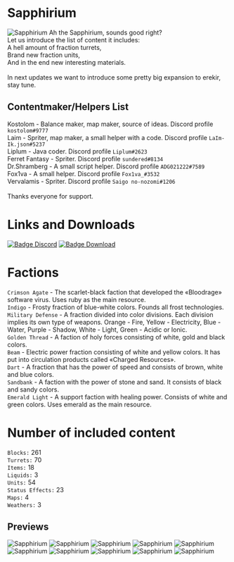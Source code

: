 # Sapphirium
![Sapphirium](https://github.com/3Snake3/Pictures/blob/master/icon3.png)
Ah the Sapphirium, sounds good right?
<br>Let us introduce the list of content it includes:
<br>A hell amount of fraction turrets, 
<br>Brand new fraction units,
<br>And in the end new interesting materials.
<br>
<br>In next updates we want to introduce some pretty big expansion to erekir, stay tune.

## Contentmaker/Helpers List
Kostolom - Balance maker, map maker, source of ideas. Discord profile `kostolom#9777`
<br>Laim - Spriter, map maker, a small helper with a code. Discord profile `LaIm-Ik.json#5237`
<br>Liplum - Java coder. Discord profile `Liplum#2623`
<br>Ferret Fantasy - Spriter. Discord profile `sundered#8134`
<br>Dr.Shramberg - A small script helper. Discord profile `ADG021222#7589`
<br>Fox1va - A small helper. Discord profile `Fox1va_#3532`
<br>Vervalamis - Spriter. Discord profile `Saigo no-nozomi#1206`
<br>
<br>Thanks everyone for support.

# Links and Downloads
[![Badge Discord]][Discord]
[![Badge Download]][Download]

# Factions
`Crimson Agate` - The scarlet-black faction that developed the «Bloodrage» software virus. Uses ruby as the main resource.
<br>`Indigo` - Frosty fraction of blue-white colors. Founds all frost technologies.
<br>`Military Defense` - A fraction divided into color divisions. Each division implies its own type of weapons. Orange - Fire, Yellow - Electricity, Blue - Water, Purple - Shadow, White - Light, Green - Acidic or Ionic.
<br>`Golden Thread` - A faction of holy forces consisting of white, gold and black colors.
<br>`Beam` - Electric power fraction consisting of white and yellow colors. It has put into circulation products called «Charged Resources».
<br>`Dart` - A fraction that has the power of speed and consists of brown, white and blue colors.
<br>`Sandbank` - A faction with the power of stone and sand. It consists of black and sandy colors.
<br>`Emerald Light` - A support faction with healing power. Consists of white and green colors. Uses emerald as the main resource.

# Number of included content
`Blocks:` 261
<br>`Turrets:` 70
<br>`Items:` 18
<br>`Liquids:` 3
<br>`Units:` 54
<br>`Status Effects:` 23
<br>`Maps:` 4
<br>`Weathers:` 3

## Previews
![Sapphirium](https://github.com/3Snake3/Pictures/blob/master/preview.png)
![Sapphirium](https://github.com/3Snake3/Pictures/blob/master/preview1.png)
![Sapphirium](https://github.com/3Snake3/Pictures/blob/master/preview3.png)
![Sapphirium](https://github.com/3Snake3/Pictures/blob/master/greyland.png)
![Sapphirium](https://github.com/3Snake3/Pictures/blob/master/calamity.png)
![Sapphirium](https://github.com/3Snake3/Pictures/blob/master/fallenlegion.png)
![Sapphirium](https://github.com/3Snake3/Pictures/blob/master/duality.png)
![Sapphirium](https://github.com/3Snake3/Pictures/blob/master/pressure.png)
![Sapphirium](https://github.com/3Snake3/Pictures/blob/master/afterdark.png)
![Sapphirium](https://github.com/3Snake3/Pictures/blob/master/requiem.png)

<!----------------------------------------------------------------------------->

[Discord]: https://discord.gg/zRER9xz6YH
[Download]: https://github.com/3Snake3/Sapphirium/releases/latest

<!----------------------------------[ Badges ]--------------------------------->

[Badge Discord]: https://img.shields.io/discord/896304738864341013?color=8ba9e8&label=Discord&logo=Discord&logoColor=8ba9e8&style=for-the-badge
[Badge Download]: https://img.shields.io/github/downloads/3Snake3/Sapphirium/total?color=8ba9e8&logo=github&logoColor=8ba9e8&style=for-the-badge
